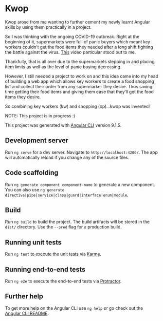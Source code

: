 # Kwop

Kwop arose from me wanting to further cement my newly learnt Angular skills by using them practically in a project. 

So I was thinking with the ongoing COVID-19 outbreak. Right at the beginning of it, supermarkets were full of panic buyers which meant key workers couldn't get the food items they needed after a long shift fighting the battle against the virus. [This](https://www.youtube.com/watch?v=jmSPOSGpAYs) video particular stood out to me.

Thankfully, that is all over due to the supermarkets stepping in and placing item limits as well as the level of panic buying decreasing. 

However, I still needed a project to work on and this idea came into my head of building a web app which allows key workers to create a food shopping list and collect their order from any supermarker they desire. Thus saving time getting their food items and giving them ease that they'll get the food items they desire.

So combining key workers (kw) and shopping (op)...kwop was invented!

NOTE: This project is in progress :)

This project was generated with [Angular CLI](https://github.com/angular/angular-cli) version 9.1.5.

## Development server

Run `ng serve` for a dev server. Navigate to `http://localhost:4200/`. The app will automatically reload if you change any of the source files.

## Code scaffolding

Run `ng generate component component-name` to generate a new component. You can also use `ng generate directive|pipe|service|class|guard|interface|enum|module`.

## Build

Run `ng build` to build the project. The build artifacts will be stored in the `dist/` directory. Use the `--prod` flag for a production build.

## Running unit tests

Run `ng test` to execute the unit tests via [Karma](https://karma-runner.github.io).

## Running end-to-end tests

Run `ng e2e` to execute the end-to-end tests via [Protractor](http://www.protractortest.org/).

## Further help

To get more help on the Angular CLI use `ng help` or go check out the [Angular CLI README](https://github.com/angular/angular-cli/blob/master/README.md).
